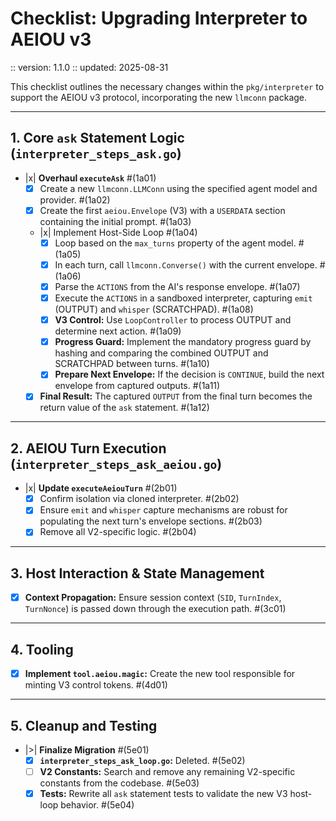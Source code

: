 # Checklist: Upgrading Interpreter to AEIOU v3

:: version: 1.1.0
:: updated: 2025-08-31

This checklist outlines the necessary changes within the `pkg/interpreter` to support the AEIOU v3 protocol, incorporating the new `llmconn` package.

---

## 1. Core `ask` Statement Logic (`interpreter_steps_ask.go`)

- |x| **Overhaul `executeAsk`** #(1a01)
  - [x] Create a new `llmconn.LLMConn` using the specified agent model and provider. #(1a02)
  - [x] Create the first `aeiou.Envelope` (V3) with a `USERDATA` section containing the initial prompt. #(1a03)
  - |x| Implement Host-Side Loop #(1a04)
    - [x] Loop based on the `max_turns` property of the agent model. #(1a05)
    - [x] In each turn, call `llmconn.Converse()` with the current envelope. #(1a06)
    - [x] Parse the `ACTIONS` from the AI's response envelope. #(1a07)
    - [x] Execute the `ACTIONS` in a sandboxed interpreter, capturing `emit` (OUTPUT) and `whisper` (SCRATCHPAD). #(1a08)
    - [x] **V3 Control:** Use `LoopController` to process OUTPUT and determine next action. #(1a09)
    - [x] **Progress Guard:** Implement the mandatory progress guard by hashing and comparing the combined OUTPUT and SCRATCHPAD between turns. #(1a10)
    - [x] **Prepare Next Envelope:** If the decision is `CONTINUE`, build the next envelope from captured outputs. #(1a11)
  - [x] **Final Result:** The captured `OUTPUT` from the final turn becomes the return value of the `ask` statement. #(1a12)

---

## 2. AEIOU Turn Execution (`interpreter_steps_ask_aeiou.go`)

- |x| **Update `executeAeiouTurn`** #(2b01)
  - [x] Confirm isolation via cloned interpreter. #(2b02)
  - [x] Ensure `emit` and `whisper` capture mechanisms are robust for populating the next turn's envelope sections. #(2b03)
  - [x] Remove all V2-specific logic. #(2b04)

---

## 3. Host Interaction & State Management

- [x] **Context Propagation:** Ensure session context (`SID`, `TurnIndex`, `TurnNonce`) is passed down through the execution path. #(3c01)

---

## 4. Tooling

- [x] **Implement `tool.aeiou.magic`:** Create the new tool responsible for minting V3 control tokens. #(4d01)

---

## 5. Cleanup and Testing

- |>| **Finalize Migration** #(5e01)
  - [x] **`interpreter_steps_ask_loop.go`:** Deleted. #(5e02)
  - [ ] **V2 Constants:** Search and remove any remaining V2-specific constants from the codebase. #(5e03)
  - [x] **Tests:** Rewrite all `ask` statement tests to validate the new V3 host-loop behavior. #(5e04)